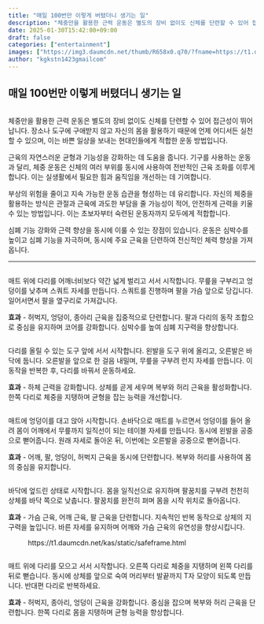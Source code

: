 ```yaml
---
title: "매일 100번만 이렇게 버텼더니 생기는 일"
description: "체중만을 활용한 근력 운동은 별도의 장비 없이도 신체를 단련할 수 있어 접근성이 뛰어납니다. 장소나 도구에 구애받지 않고 자신의 몸을 활용하기 때문에 언제 어디서든 실천할 수 있으며, 이는 바쁜 일상을 보내는 현대인들에게 적합한 운동 방법입니다."
date: 2025-01-30T15:42:00+09:00
draft: false
categories: ["entertainment"]
images: ["https://img3.daumcdn.net/thumb/R658x0.q70/?fname=https://t1.daumcdn.net/news/202501/31/tenbody/20250131073040095odsv.jpg", "https://t1.daumcdn.net/news/202501/31/tenbody/20250131073040328ymov.gif", "https://t1.daumcdn.net/news/202501/31/tenbody/20250131073040580mwzs.gif", "https://t1.daumcdn.net/news/202501/31/tenbody/20250131073040833hwhy.gif", "https://t1.daumcdn.net/news/202501/31/tenbody/20250131073041120ftxq.gif"]
author: "kgkstn1423gmailcom"
---
```


<h2 >매일 100번만 이렇게 버텼더니 생기는 일</h2> <figure ><img src="https://img3.daumcdn.net/thumb/R658x0.q70/?fname=https://t1.daumcdn.net/news/202501/31/tenbody/20250131073040095odsv.jpg" alt=""/></figure> <p>체중만을 활용한 근력 운동은 별도의 장비 없이도 신체를 단련할 수 있어 접근성이 뛰어납니다. 장소나 도구에 구애받지 않고 자신의 몸을 활용하기 때문에 언제 어디서든 실천할 수 있으며, 이는 바쁜 일상을 보내는 현대인들에게 적합한 운동 방법입니다.</p> <p>근육의 자연스러운 균형과 기능성을 강화하는 데 도움을 줍니다. 기구를 사용하는 운동과 달리, 체중 운동은 신체의 여러 부위를 동시에 사용하여 전반적인 근육 조화를 이루게 합니다. 이는 실생활에서 필요한 힘과 움직임을 개선하는 데 기여합니다.</p> <p>부상의 위험을 줄이고 지속 가능한 운동 습관을 형성하는 데 유리합니다. 자신의 체중을 활용하는 방식은 관절과 근육에 과도한 부담을 줄 가능성이 적어, 안전하게 근력을 키울 수 있는 방법입니다. 이는 초보자부터 숙련된 운동자까지 모두에게 적합합니다.</p> <p>심폐 기능 강화와 근력 향상을 동시에 이룰 수 있는 장점이 있습니다. 운동은 심박수를 높이고 심폐 기능을 자극하며, 동시에 주요 근육을 단련하여 전신적인 체력 향상을 가져옵니다.</p> <hr /> <figure ><img src="https://t1.daumcdn.net/news/202501/31/tenbody/20250131073040328ymov.gif" alt=""/></figure> <p>매트 위에 다리를 어깨너비보다 약간 넓게 벌리고 서서 시작합니다. 무릎을 구부리고 엉덩이를 낮추며 스쿼트 자세를 만듭니다. 스쿼트를 진행하며 팔을 가슴 앞으로 당깁니다. 일어서면서 팔을 옆구리로 가져갑니다.</p> <p><strong>효과</strong> - 허벅지, 엉덩이, 종아리 근육을 집중적으로 단련합니다. 팔과 다리의 동작 조합으로 중심을 유지하며 코어를 강화합니다. 심박수를 높여 심폐 지구력을 향상합니다.</p> <figure ><img src="https://t1.daumcdn.net/news/202501/31/tenbody/20250131073040580mwzs.gif" alt=""/></figure> <p>다리를 올릴 수 있는 도구 앞에 서서 시작합니다. 왼발을 도구 위에 올리고, 오른발은 바닥에 둡니다. 오른발을 앞으로 한 걸음 내밀며, 무릎을 구부려 런지 자세를 만듭니다. 이 동작을 반복한 후, 다리를 바꿔서 운동하세요.</p> <p><strong>효과</strong> - 하체 근력을 강화합니다. 상체를 곧게 세우며 복부와 허리 근육을 활성화합니다. 한쪽 다리로 체중을 지탱하며 균형을 잡는 능력을 개선합니다.</p> <figure ><img src="https://t1.daumcdn.net/news/202501/31/tenbody/20250131073040833hwhy.gif" alt=""/></figure> <p>매트에 엉덩이를 대고 앉아 시작합니다. 손바닥으로 매트를 누르면서 엉덩이를 들어 올려 몸이 어깨에서 무릎까지 일직선이 되는 테이블 자세를 만듭니다. 동시에 왼발을 공중으로 뻗어줍니다. 원래 자세로 돌아온 뒤, 이번에는 오른발을 공중으로 뻗어줍니다.</p> <p><strong>효과</strong> - 어깨, 팔, 엉덩이, 허벅지 근육을 동시에 단련합니다. 복부와 허리를 사용하여 몸의 중심을 유지합니다.</p> <figure ><img src="https://t1.daumcdn.net/news/202501/31/tenbody/20250131073041120ftxq.gif" alt=""/></figure> <p>바닥에 엎드린 상태로 시작합니다. 몸을 일직선으로 유지하며 팔꿈치를 구부려 천천히 상체를 바닥 쪽으로 낮춥니다. 팔꿈치를 완전히 펴며 몸을 시작 위치로 돌아옵니다.</p> <p><strong>효과</strong> - 가슴 근육, 어깨 근육, 팔 근육을 단련합니다. 지속적인 반복 동작으로 상체의 지구력을 높입니다. 바른 자세를 유지하며 어깨와 가슴 근육의 유연성을 향상시킵니다.</p> <figure ><div > https://t1.daumcdn.net/kas/static/safeframe.html </div></figure> <figure ><img src="https://t1.daumcdn.net/news/202501/31/tenbody/20250131073041543ftfi.gif" alt=""/></figure> <p>매트 위에 다리를 모으고 서서 시작합니다. 오른쪽 다리로 체중을 지탱하며 왼쪽 다리를 뒤로 뻗습니다. 동시에 상체를 앞으로 숙여 머리부터 발끝까지 T자 모양이 되도록 만듭니다. 반대편 다리로 반복하세요.</p> <p><strong>효과</strong> - 허벅지, 종아리, 엉덩이 근육을 강화합니다. 중심을 잡으며 복부와 허리 근육을 단련합니다. 한쪽 다리로 몸을 지탱하며 균형 능력을 향상합니다.</p>